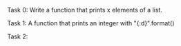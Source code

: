 Task 0:
Write a function that prints x elements of a list.

Task 1:
A function that prints an integer with "{:d}".format()

Task 2:

